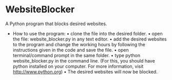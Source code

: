 # WebsiteBlocker
A Python program that blocks desired websites.
- How to use the program:
      • clone the file into the desired folder.
      • open the file: website_blocker.py in any text editor.
      • add the desired websites to the program and change the working hours by
        following the instructions given in the code and save the file.
      • open terminal/command prompt in the same folder.
      • type python website_blocker.py in the command line.
        (For this, you should have python installed on your computer. For more information, visit http://www.python.org)
      • The desired websites will now be blocked.
